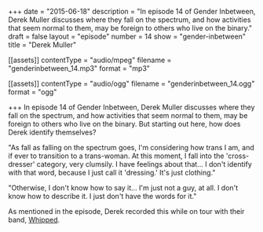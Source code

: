 +++
date = "2015-06-18"
description = "In episode 14 of Gender Inbetween, Derek Muller discusses where they fall on the spectrum, and how activities that seem normal to them, may be foreign to others who live on the binary."
draft = false
layout = "episode"
number = 14
show = "gender-inbetween"
title = "Derek Muller"

[[assets]]
  contentType = "audio/mpeg"
  filename = "genderinbetween_14.mp3"
  format = "mp3"

[[assets]]
  contentType = "audio/ogg"
  filename = "genderinbetween_14.ogg"
  format = "ogg"

+++
In episode 14 of Gender Inbetween, Derek Muller discusses where they fall on the spectrum, and how activities that seem normal to them, may be foreign to others who live on the binary. But starting out here, how does Derek identify themselves?

"As fall as falling on the spectrum goes, I'm considering how trans I am, and if ever to transition to a trans-woman. At this moment, I fall into the 'cross-dresser' category, very clumsily. I have feelings about that... I don't identify with that word, because I just call it 'dressing.' It's just clothing."

"Otherwise, I don't know how to say it... I'm just not a guy, at all. I don't know how to describe it. I just don't have the words for it."

As mentioned in the episode, Derek recorded this while on tour with their band, [Whipped](https://whipped.bandcamp.com).